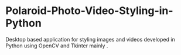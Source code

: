 # Polaroid-Photo-Video-Styling-in-Python
Desktop based application for styling images and videos developed in Python using OpenCV and Tkinter mainly .
